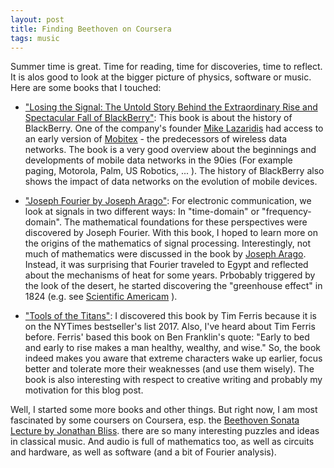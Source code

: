 ```yaml
---
layout: post
title: Finding Beethoven on Coursera
tags: music 
---
```

Summer time is great. Time for reading, time for discoveries, time to reflect. It is alos good to look at the bigger picture of physics, software or music. Here are some books that I touched:


* ["Losing the Signal: The Untold Story Behind the Extraordinary Rise and Spectacular Fall of BlackBerry"](https://www.goodreads.com/book/show/25602451-losing-the-signal): This book is about the history of BlackBerry. One of the company's founder [Mike Lazaridis](https://en.wikipedia.org/wiki/Mike_Lazaridis) had access to an early version of [Mobitex](https://en.wikipedia.org/wiki/Mobitex) - the predecessors of wireless data networks. The book is a very good overview about the beginnings and developments of mobile data networks in the 90ies (For example paging, Motorola, Palm, US Robotics, ... ).  The history of BlackBerry also shows the impact of data networks on the evolution of mobile devices.

* ["Joseph Fourier by Joseph Arago"](https://www.goodreads.com/book/show/29208951-joseph-fourier?from_search=true):  For electronic communication, we look at signals in two different ways: In "time-domain" or "frequency-domain". The mathematical foundations for these perspectives were discovered by Joseph Fourier. With this book, I hoped to learn more on the origins of the mathematics of signal processing. Interestingly, not much of mathematics were discussed in the book by [Joseph Arago](https://en.wikipedia.org/wiki/Fran%C3%A7ois_Arago). Instead, it was surprising that Fourier traveled to Egypt  and reflected about the mechanisms of heat for some years. Prbobably triggered by the look of the desert, he started discovering the "greenhouse effect" in 1824 (e.g. see [Scientific Americam](https://blogs.scientificamerican.com/plugged-in/why-we-know-about-the-greenhouse-gas-effect/) ). 

* ["Tools of the Titans"](https://www.goodreads.com/book/show/31823677-tools-of-titans): I discovered this book by Tim Ferris because it is  on the NYTimes bestseller's list 2017. Also, I've heard about Tim Ferris before. Ferris' based this book on Ben Franklin's quote: "Early to bed and early to rise makes a man healthy, wealthy, and wise." So, the book indeed makes you aware that extreme characters wake up earlier, focus better and tolerate more their weaknesses (and use them wisely). The book is also interesting with respect to creative writing and probably my motivation for this blog post.

Well, I started some more books and other things. But right now, I am most fascinated by some coursers on Coursera, esp. the [Beethoven Sonata Lecture by Jonathan Bliss](https://www.coursera.org/learn/beethoven-piano-sonatas/lecture/E2dNG/re-shaping-the-sonata-op-26). there are so many interesting puzzles and ideas in classical music. And audio is full of mathematics too, as well as circuits and hardware, as well as software (and a bit of Fourier analysis).




